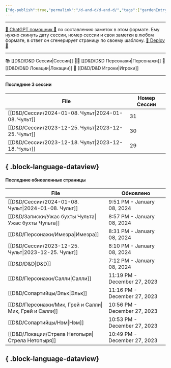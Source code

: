 ```yaml
---
{"dg-publish":true,"permalink":"/d-and-d/d-and-d/","tags":["gardenEntry"],"created":"2023-07-17T11:16:40.000+04:00","updated":"2024-01-08T19:12:37.432+04:00"}
---
```



---
[ 🤖 ChatGPT помощник 🤖](https://chat.openai.com/g/g-MHo60ZEsx-note-assistant) по составлению заметок в этом формате. Ему нужно скинуть дату сессии, номер сессии и свои заметки в любом формате, в ответ он сгенерирует страницу по своему шаблону. 
[🚀 Deploy 🚀](https://vercel.com/elks-projects/elk21-dnd-notes-h8pc)

---

 📚 [[D&D/D&D Сессии\|Сессии]] 
 🧙‍♂️ [[D&D/D&D Персонажи\|Персонажи]] 
 🏰 [[D&D/D&D Локации\|Локации]]
 👥 [[D&D/D&D Игроки\|Игроки]]

---
#### Последние 3 сессии

| File                                                   | Номер Сессии |
| ------------------------------------------------------ | ------------ |
| [[D&D/Сессии/2024-01-08. Чульт\|2024-01-08. Чульт]] | 31           |
| [[D&D/Сессии/2023-12-25. Чульт\|2023-12-25. Чульт]] | 30           |
| [[D&D/Сессии/2023-12-18. Чульт\|2023-12-18. Чульт]] | 29           |

{ .block-language-dataview}
---
#### Последние обновленные страницы

| File                                                      | Обновлено                    |
| --------------------------------------------------------- | ---------------------------- |
| [[D&D/Сессии/2024-01-08. Чульт\|2024-01-08. Чульт]]    | 9:51 PM - January 08, 2024   |
| [[D&D/Записки/Ужас бухты Чульта\|Ужас бухты Чульта]]   | 8:57 PM - January 08, 2024   |
| [[D&D/Персонажи/Имезра\|Имезра]]                       | 8:31 PM - January 08, 2024   |
| [[D&D/Сессии/2023-12-25. Чульт\|2023-12-25. Чульт]]    | 8:10 PM - January 08, 2024   |
| [[D&D/D&D\|D&D]]                                       | 7:12 PM - January 08, 2024   |
| [[D&D/Персонажи/Салли\|Салли]]                         | 11:19 PM - December 27, 2023 |
| [[D&D/Сопартийцы/Эльк\|Эльк]]                          | 11:16 PM - December 27, 2023 |
| [[D&D/Персонажи/Мик, Грей и Салли\|Мик, Грей и Салли]] | 10:56 PM - December 27, 2023 |
| [[D&D/Сопартийцы/Нэм\|Нэм]]                            | 10:53 PM - December 27, 2023 |
| [[D&D/Локации/Стрела Нетопыря\|Стрела Нетопыря]]       | 10:49 PM - December 27, 2023 |

{ .block-language-dataview}
---

